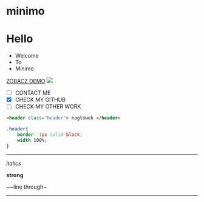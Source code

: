# minimo

# Hello

* Welcome
* To 
* Minimo

[ZOBACZ DEMO](https://sophiepopow.github.io/minimo/)
![](https://images.pexels.com/photos/1029757/pexels-photo-1029757.jpeg?cs=srgb&dl=blur-business-close-up-1029757.jpg&fm=jpg)

- [ ] CONTACT ME
- [x] CHECK MY GITHUB
- [ ] CHECK MY OTHER WORK

```html
<header class="header"> nagłówek </header>
```

```css
.header{
    border: 1px solid black;
    width 100%;
}
```
---
*italics*

**strong**

~~line through~

---
